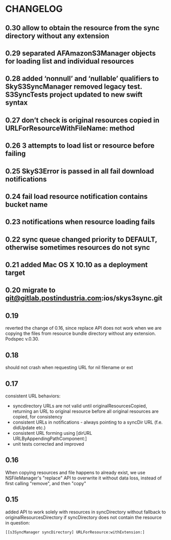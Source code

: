 CHANGELOG
=========

0.30
allow to obtain the resource from the sync directory without any extension
----

0.29
separated AFAmazonS3Manager objects for loading list and individual resources
----

0.28
added ‘nonnull’ and ‘nullable’ qualifiers to SkyS3SyncManager
removed legacy test. S3SyncTests project updated to new swift syntax
----

0.27
don’t check is original resources copied in URLForResourceWithFileName: method
----

0.26
3 attempts to load list or resource before failing
----

0.25
SkyS3Error is passed in all fail download notifications
----

0.24
fail load resource notification contains bucket name
----

0.23
notifications when resource loading fails
----

0.22
sync queue changed priority to DEFAULT, otherwise sometimes resources do not sync
----

0.21
added Mac OS X 10.10 as a deployment target
----

0.20
migrate to git@gitlab.postindustria.com:ios/skys3sync.git
----

0.19
----
reverted the change of 0.16, since replace API does not work when we are copying the files from resource bundle directory without any extension. Podspec v.0.30.

0.18
----
should not crash when requesting URL for nil filename or ext

0.17
----
consistent URL behaviors:

- syncdirectory URLs are not valid until originalResourcesCopied, returning an URL to original resource before all original resources are copied, for consistency
- consistent URLs in notifications - always pointing to a syncDir URL (f.e. didUpdate etc.)
- consistent URL forming using [dirURL URLByAppendingPathComponent:]
- unit tests corrected and improved

0.16
----
When copying resources and file happens to already exist, we use NSFileManager's "replace" API
to overwrite it without data loss, instead of first calling "remove", and then "copy"

0.15
----
added API to work solely with resources in syncDirectory without fallback to originalResourcesDirectory if syncDirectory does not contain the resource in question:

    [[s3SyncManager syncDirectory] URLForResource:withExtension:]

